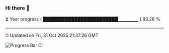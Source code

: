 ### Hi there 👋

⏳ Year progress { ████████████████████████▁▁▁▁▁▁ } 83.26 %

---

⏰ Updated on Fri, 31 Oct 2025 21:37:26 GMT

![Progress Bar CI](https://github.com/IshwaranRudhara/GIT-ACTION/workflows/Progress%20Bar%20CI/badge.svg)
